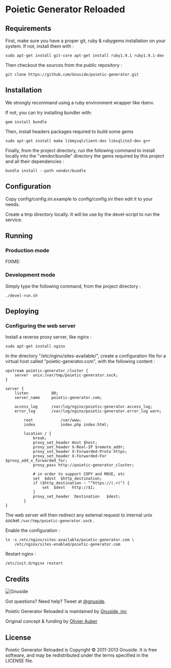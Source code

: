 Poietic Generator Reloaded
==========================

Requirements
------------

First, make sure you have a proper git, ruby & rubygems installation on your system.
If not, install them with :

    sudo apt-get install git-core apt-get install ruby1.9.1 ruby1.9.1-dev  

Then checkout the sources from the public repository :

    git clone https://github.com/Gnuside/poietic-generator.git

Installation
------------

We strongly recommand using a ruby environment wrapper like rbenv.

If not, you can try installing bundler with:

    gem install bundle

Then, install  headers packages required to build some gems

    sudo apt-get install make libmysqlclient-dev libsqlite3-dev g++

Finally, from the project directory, run the following command to install
locally into the "vendor/bundle" directory the gems required by this project
and all their dependencies :

    bundle install --path vendor/bundle


Configuration
-------------

Copy config/config.ini.example to config/config.ini then edit it to your needs.

Create a tmp directory locally. It will be use by the devel-script to run the service.


Running
-------

### Production mode

FIXME: 


### Development mode

Simply type the following command, from the project directory :

    ./devel-run.sh


Deploying
---------

### Configuring the web server

Install a reverse proxy server, like nginx :


    sudo apt-get install nginx

In the directory "/etc/nginx/sites-available/", create a configuration file for 
a virtual host called "poietic-generator.com", with the following content :

    upstream poietic-generator_cluster {
        server  unix:/var/tmp/poietic-generator.sock;
    }

    server {
        listen          80;
        server_name     poietic-generator.com;
     
        access_log      /var/log/nginx/poietic-generator.access_log;
        error_log       /var/log/nginx/poietic-generator.error_log warn;
    
            root            /var/www;
            index           index.php index.html;
    
            location / {
                break;
                proxy_set_header Host $host;
                proxy_set_header X-Real-IP $remote_addr;
                proxy_set_header X-Forwarded-Proto https;
                proxy_set_header X-Forwarded-For $proxy_add_x_forwarded_for;
                proxy_pass http://poietic-generator_cluster;
    
                # in order to support COPY and MOVE, etc
                set  $dest  $http_destination;
                if ($http_destination ~ "^https://(.+)") {
                    set  $dest   http://$1;
                }
                proxy_set_header  Destination   $dest;
            }
    }


The web server will then redirect any external request to internal unix
socket `/var/tmp/poietic-generator.sock` .

Enable the configuration :


    ln -s /etc/nginx/sites-available/poietic-generator.com \
        /etc/nginx/sites-enabled/poietic-generator.com

Restart nginx :


    /etc/init.d/nginx restart


Credits
-------

![Gnuside](http://www.gnuside.com/wp-content/themes/gnuside-ignition-0.2-1-g0d0a5ed/images/logo-whitebg-128.png)

Got questions? Need help? Tweet at [@gnuside](http://twitter.com/gnuside).

Poietic Generator Reloaded is maintained by [Gnuside, inc](http://gnuside.com)

Original concept & funding by [Olivier Auber](http://twitter.com/OlivierAuber)


License
-------

Poietic Generator Reloaded is Copyright © 2011-2013 Gnuside.
It is free software, and may be redistributed under the terms specified in the LICENSE file.


